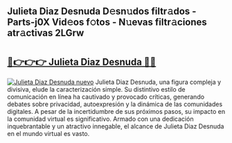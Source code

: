 ## Julieta Diaz Desnuda D𝚎sn𝚞dos filtr𝚊dos - Parts-j0X Vid𝚎os f𝚘tos - N𝚞evas filtr𝚊ciones atr𝚊ctivas 2LGrw

# <h2><a href="http://mb2i6h.tromn.icu/?c=Julieta+Diaz+Desnuda">🔗👉👉👉 Julieta Diaz Desnuda 🔗🔗</a></h2>

[![Julieta Diaz Desnuda nuevo](https://i.imgur.com/pEAQMta.gif)](http://mb2i6h.tromn.icu/?c=Julieta+Diaz+Desnuda)
Julieta Diaz Desnuda, una figura compleja y divisiva, elude la caracterización simple. Su distintivo estilo de comunicación en línea ha cautivado y provocado críticas, generando debates sobre privacidad, autoexpresión y la dinámica de las comunidades digitales. A pesar de la incertidumbre de sus próximos pasos, su impacto en la comunidad virtual es significativo. Armado con una dedicación inquebrantable y un atractivo innegable, el alcance de Julieta Diaz Desnuda en el mundo virtual es vasto.
